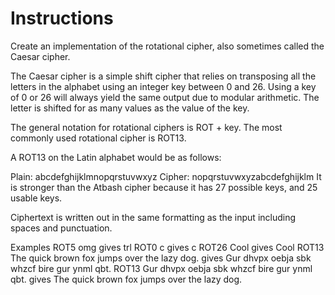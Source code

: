# Instructions
Create an implementation of the rotational cipher, also sometimes called the Caesar cipher.

The Caesar cipher is a simple shift cipher that relies on transposing all the letters in the alphabet using an integer key between 0 and 26. Using a key of 0 or 26 will always yield the same output due to modular arithmetic. The letter is shifted for as many values as the value of the key.

The general notation for rotational ciphers is ROT + key. The most commonly used rotational cipher is ROT13.

A ROT13 on the Latin alphabet would be as follows:

Plain:  abcdefghijklmnopqrstuvwxyz
Cipher: nopqrstuvwxyzabcdefghijklm
It is stronger than the Atbash cipher because it has 27 possible keys, and 25 usable keys.

Ciphertext is written out in the same formatting as the input including spaces and punctuation.

Examples
ROT5 omg gives trl
ROT0 c gives c
ROT26 Cool gives Cool
ROT13 The quick brown fox jumps over the lazy dog. gives Gur dhvpx oebja sbk whzcf bire gur ynml qbt.
ROT13 Gur dhvpx oebja sbk whzcf bire gur ynml qbt. gives The quick brown fox jumps over the lazy dog.
